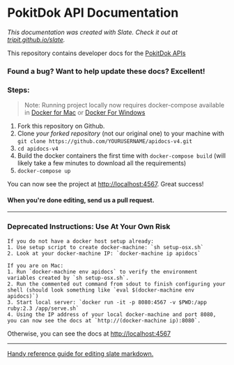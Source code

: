 PokitDok API Documentation
==========================

*This documentation was created with Slate. Check it out at [tripit.github.io/slate](http://tripit.github.io/slate).*

This repository contains developer docs for the [PokitDok APIs](https://platform.pokitdok.com)

### Found a bug? Want to help update these docs? Excellent!

### Steps: ###
> Note: Running project locally now requires docker-compose
> available in [Docker for Mac](https://docs.docker.com/docker-for-mac/install/) or [Docker For Windows](https://www.docker.com/docker-windows)

 1. Fork this repository on Github.
 2. Clone *your forked repository* (not our original one) to your machine with `git clone https://github.com/YOURUSERNAME/apidocs-v4.git`
 3. `cd apidocs-v4`
 4. Build the docker containers the first time with `docker-compose build` (will likely take a few minutes to download all the requirements)
 5. `docker-compose up`

You can now see the project at <http://localhost:4567>. Great success!

#### When you're done editing, send us a pull request.

 ---
 ### Deprecated Instructions: Use At Your Own Risk ###
    If you do not have a docker host setup already:
    1. Use setup script to create docker-machine: `sh setup-osx.sh`
    2. Look at your docker-machine IP: `docker-machine ip apidocs`

    If you are on Mac:
    1. Run `docker-machine env apidocs` to verify the environment variables created by `sh setup-osx.sh`.
    2. Run the commented out command from sdout to finish configuring your shell (should look something like `eval $(docker-machine env apidocs)`)
    3. Start local server: `docker run -it -p 8080:4567 -v $PWD:/app ruby:2.3 /app/serve.sh`
    4. Using the IP address of your local docker-machine and port 8080, you can now see the docs at `http://(docker-machine ip):8080`.

Otherwise, you can see the docs at <http://localhost:4567>

---

[Handy reference guide for editing slate markdown.](https://github.com/tripit/slate/wiki/Markdown-Syntax)
